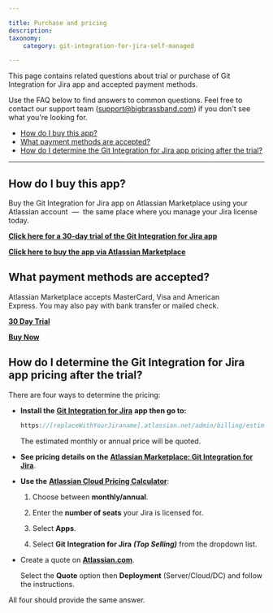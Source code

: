 ```yaml
---

title: Purchase and pricing
description:
taxonomy:
    category: git-integration-for-jira-self-managed

---
```


This page contains related questions about trial or purchase of Git Integration for Jira app and accepted payment methods.

Use the FAQ below to find answers to common questions. Feel free to contact our support team ([support@bigbrassband.com](mailto:support@bigbrassband.com?subject=About%20purchasing%20Git%20Plugin)) if you don't see what you're looking for.

- [How do I buy this app?](#how-do-i-buy-this-app)
- [What payment methods are accepted?](#what-payment-methods-are-accepted)
- [How do I determine the Git Integration for Jira app pricing after the trial?](#how-do-i-determine-the-git-integration-for-jira-app-pricing-after-the-trial)

* * *

## How do I buy this app?

Buy the Git Integration for Jira app on Atlassian Marketplace using your Atlassian account  —  the same place where you manage your Jira license today.

[**Click here for a 30-day trial of the Git Integration for Jira app**](https://my.atlassian.com/addon/try/com.xiplink.jira.git.jira_git_plugin)

[**Click here to buy the app via Atlassian Marketplace**](https://my.atlassian.com/purchase/buyaddon?key=com.xiplink.jira.git.jira_git_plugin)

## What payment methods are accepted?

Atlassian Marketplace accepts MasterCard, Visa and American Express. You may also pay with bank transfer or mailed check.

[**30 Day Trial**](https://my.atlassian.com/addon/try/com.xiplink.jira.git.jira_git_plugin)

[**Buy Now**](https://my.atlassian.com/purchase/buyaddon?key=com.xiplink.jira.git.jira_git_plugin)

## How do I determine the Git Integration for Jira app pricing after the trial?

There are four ways to determine the pricing:

*   **Install the** [**Git Integration for Jira**](https://marketplace.atlassian.com/apps/4984/git-integration-for-jira?hosting=datacenter&tab=pricing) **app then go to:**

    ```java
    https://[replaceWithYourJiraname].atlassian.net/admin/billing/estimate
    ```

    The estimated monthly or annual price will be quoted.

*   **See pricing details on the** [**Atlassian Marketplace: Git Integration for Jira**](https://marketplace.atlassian.com/apps/4984/git-integration-for-jira?hosting=datacenter&tab=pricing).

*   **Use the** [**Atlassian Cloud Pricing Calculator**](https://www.atlassian.com/software/pricing-calculator):

    1.  Choose between **monthly/annual**.

    2.  Enter the **number of seats** your Jira is licensed for.

    3.  Select **Apps**.

    4.  Select **Git Integration for Jira** _**(Top Selling)**_ from the dropdown list.

*   Create a quote on [**Atlassian.com**](https://www.atlassian.com/purchase/addon/com.xiplink.jira.git.jira_git_plugin).

    Select the **Quote** option then **Deployment** (Server/Cloud/DC) and follow the instructions.

All four should provide the same answer.

